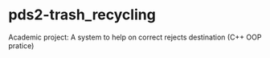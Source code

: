 # pds2-trash_recycling
Academic project: A system to help on correct rejects destination (C++ OOP pratice)
